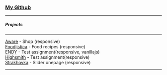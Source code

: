 ### [My Github](https://github.com/Mitroright?tab=repositories)  
---------  
##### Projects  
---------  
[Aware](/aware/) - Shop (responsive)  
[Foodjistica](/foodjistica/) - Food recipes (responsive)  
[ENDY](/endy/) - Test assignment(responsive, vanillajs)  
[Highsmith](/highsmith/) - Test assignment(responsive)  
[Strakhovka](/strakhovka/) - Slider onepage (responsive)  
  
---------  




